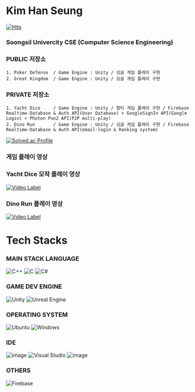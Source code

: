 # Kim Han Seung
[![Hits](https://hits.seeyoufarm.com/api/count/incr/badge.svg?url=https%3A%2F%2Fgithub.com%2FKor-HanS&count_bg=%230007FF&title_bg=%23555555&icon=&icon_color=%23FF0000&title=hits&edge_flat=false)](https://hits.seeyoufarm.com)

### Soongsil Univercity CSE (Computer Science Engineering)
###  PUBLIC 저장소  
    1. Poker Defense  / Game Engine : Unity / 싱글 게임 플레이 구현
    2. Great Kingdom  / Game Engine : Unity / 싱글 게임 플레이 구현

###  PRIVATE 저장소  
    1. Yacht Dice     / Game Engine : Unity / 멀티 게임 플레이 구현 / Firebase Realtime-Database & Auth API(User Database) + GoogleSignIn API(Google Login) + Photon Pun2 API(P2P multi-play)
    2. Dino Run       / Game Engine : Unity / 싱글 게임 플레이 구현 / Firebase Realtime-Database & Auth API(email-login & Ranking system)

[![Solved.ac Profile](http://mazassumnida.wtf/api/v2/generate_badge?boj=hanking302)](https://solved.ac/hanking302/)

### 게임 플레이 영상
### Yacht Dice 모작 플레이 영상

[![Video Label](http://img.youtube.com/vi/KTIGlyd_Uak/0.jpg)](https://youtu.be/KTIGlyd_Uak)

### Dino Run 플레이 영상

[![Video Label](http://img.youtube.com/vi/X3L6orXCNUc/0.jpg)](https://youtu.be/X3L6orXCNUc)


# Tech Stacks 

### MAIN STACK LANGUAGE
![C++](https://img.shields.io/badge/c++-%2300599C.svg?style=for-the-badge&logo=c%2B%2B&logoColor=white)
![C](https://img.shields.io/badge/c-%2300599C.svg?style=for-the-badge&logo=c&logoColor=white)
![C#](https://img.shields.io/badge/c%23-%23239120.svg?style=for-the-badge&logo=c-sharp&logoColor=white)

### GAME DEV ENGINE
![Unity](https://img.shields.io/badge/unity-%23000000.svg?style=for-the-badge&logo=unity&logoColor=white)
![Unreal Engine](https://img.shields.io/badge/unrealengine-%23313131.svg?style=for-the-badge&logo=unrealengine&logoColor=white)

### OPERATING SYSTEM
![Ubuntu](https://img.shields.io/badge/Ubuntu-E95420?style=for-the-badge&logo=ubuntu&logoColor=white)
![Windows](https://img.shields.io/badge/Windows-0078D6?style=for-the-badge&logo=windows&logoColor=white)

### IDE 
![image](https://github.com/Kor-HanS/Kor-HanS/assets/99121615/ca77766d-8b04-4e33-b420-f6d657b43985)
![Visual Studio](https://img.shields.io/badge/Visual%20Studio-5C2D91.svg?style=for-the-badge&logo=visual-studio&logoColor=white)
![image](https://github.com/Kor-HanS/Kor-HanS/assets/99121615/690f9909-013a-4576-a0f9-21d654082add)


### OTHERS
![Firebase](https://img.shields.io/badge/Firebase-039BE5?style=for-the-badge&logo=Firebase&logoColor=white)
